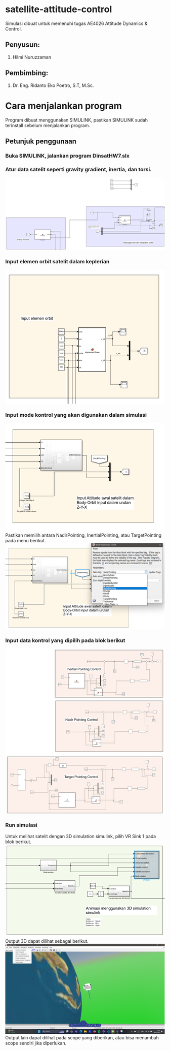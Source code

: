 # satellite-attitude-control
Simulasi dibuat untuk memenuhi tugas AE4026 Attitude Dynamics & Control.
## Penyusun:
1. Hilmi Nuruzzaman
## Pembimbing:
1. Dr. Eng. Ridanto Eko Poetro, S.T, M.Sc.

# Cara menjalankan program
Program dibuat menggunakan SIMULINK, pastikan SIMULINK sudah terinstall sebelum menjalankan program.
## Petunjuk penggunaan
### Buka SIMULINK, jalankan program DinsatHW7.slx
###  Atur data satelit seperti gravity gradient, inertia, dan torsi.
![Input data satelit](assets/gginertiatorsion.png)
### Input elemen orbit satelit dalam keplerian
![Input elemen orbit](assets/keplerianorbit.png)
### Input mode kontrol yang akan digunakan dalam simulasi
![Input kontrol](assets/desiredinput.png)
Pastikan memilih antara NadirPointing, InertialPointing, atau TargetPointing pada menu berikut.
![Pilihan kontrol](assets/controlchoice.png)
### Input data kontrol yang dipilih pada blok berikut
![Input data kontrol](assets/controlinput.png)
### Run simulasi
Untuk melihat satelit dengan 3D simulation simulink, pilih VR Sink 1 pada blok berikut.
![Output 3D](assets/output3D.png)
Output 3D dapat dilihat sebagai berikut.
![3D View](assets/3dview.png)
Output lain dapat dilihat pada scope yang diberikan, atau bisa menambah scope sendiri jika diperlukan.